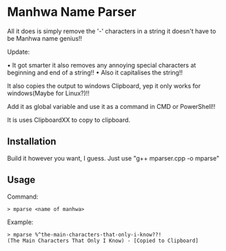 # Manhwa Name Parser

All it does is simply remove the '-' characters in a string it doesn't have to be Manhwa name genius!!

Update:

• It got smarter it also removes any annoying special characters at beginning and end of a string!!
• Also it capitalises the string!!

It also copies the output to windows Clipboard, yep it only works for windows(Maybe for Linux?)!!

Add it as global variable and use it as a command in CMD or PowerShell!!

It is uses ClipboardXX to copy to clipboard.

## Installation
Build it however you want, I guess. Just use "g++ mparser.cpp -o mparse"

## Usage
Command: 
```
> mparse <name of manhwa>
```

Example:
```
> mparse %^the-main-characters-that-only-i-know??!
(The Main Characters That Only I Know) - [Copied to Clipboard]
```

